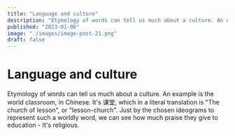 ```yaml
---
title: "Language and culture"
description: "Etymology of words can tell us much about a culture. An example is the world classroom, in Chinese. In a literal translation, it's The church of lesson, or lesson-church"
published: "2023-01-06"
image: "./images/image-post-21.png"
draft: false
---
```


# Language and culture

Etymology of words can tell us much about a culture. An example is the world 
classroom, in Chinese. It's 课堂, which in a literal translation is "The church 
of lesson", or "lesson-church". Just by the chosen ideograms to represent such 
a worldly word, we can see how much praise they give to education - It's 
religious.
